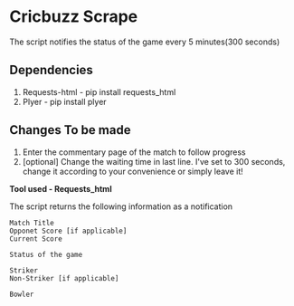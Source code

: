 # Cricbuzz Scrape

The script notifies the status of the game every 5 minutes(300 seconds)

## Dependencies
1. Requests-html - pip install requests_html
2. Plyer - pip install plyer

## Changes To be made
1. Enter the commentary page of the match to follow progress
2. [optional] Change the waiting time in last line. I've set to 300 seconds, change it according to your convenience or simply leave it!

**Tool used - Requests_html**


The script returns the following information as a notification

```
Match Title
Opponet Score [if applicable]
Current Score

Status of the game

Striker
Non-Striker [if applicable]

Bowler
```
